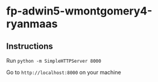 # fp-adwin5-wmontgomery4-ryanmaas
## Instructions
Run 
`python -m SimpleHTTPServer 8000`

Go to `http://localhost:8000` on your machine
